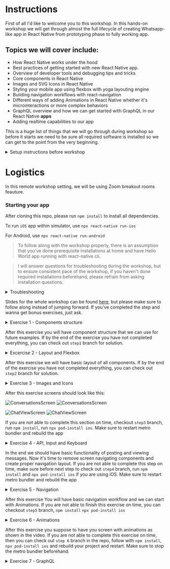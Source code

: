 # Instructions

First of all I'd like to welcome you to this workshop. 
In this hands-on workshop we will get through almost the full lifecycle of creating Whatsapp-like app in React Native from prototyping phase to fully working app.

## Topics we will cover include: 

- How React Native works under the hood 
- Best practices of getting started with new React Native app.
- Overview of developer tools and debugging tips and tricks 
- Core components in React Native 
- Images and SVG Icons in React Native 
- Styling your mobile app using flexbox with yoga layouting engine 
- Building navigation workflows with react-navigation
-  Different ways of adding Animations in React Native whether it's microinteractions or more complex behaviors
-  GraphQL overview and how we can get started with GraphQL in our React Native **apps**
- Adding realtime capabilities to our app


This is a huge list of things that we will go through during workshop so before it starts we need to be sure all required software is installed so we can get to the point from the very beginning.

<details>
<summary>
Setup instructions before workshop
</summary>

## Remote workshop guidelines

Workshop will be taught using [Zoom](zoom.us) software. It's crucial that you download Zoom from official website.
https://zoom.us/download

We will use Zoom breakout rooms feature, which means that you will be splitted into groups during hands on part of the excercise and assigned into so-called "Breakout rooms".
In breakout room you are assigned to its crucial that you collaborate and share screen to ask guidelines. That's the best part of the remote workshop and it makes it even more interactive and engaging than in-person one.
I will go through every room to participate in discussions, help answering questions and so on.

I encourage you to keep video on at all times, so experience will be more human and social. I also encoruage you to use Mute feature if you are not talking to disable background noise. 

## Having your Machine Ready - 3 Easy Steps

You'll be able to write React Native code for either iOS, Android, or both.  Let's make sure your machine is ready to get rolling.

It's important that you are able to run a "Hello World" app **BEFORE** this workshop, even if you're not familiar with the steps.

We'll go over all the tools you've installed, but for now let's get you setup.  If these steps seem rudimentary, then good!  That's why
we want them out of the way before the workshop.  If these tools are new to you, please spend some time familiarizing yourself
as we will mention but not go into detail on their exact use.

### 1. Git/GitHub source control
This part isn't critical, but we'll be occasionally pushing our code to a repo in the demo.  If you would like to follow along
with those steps, be sure to have a [GitHub](https://github.com/) account and install Git for your OS.

Installing Git:  https://www.atlassian.com/git/tutorials/install-git

### 2. React Native - using Native

There is a quick-start and there is a native code start.  We'll be using the native-cli option. I will showcase also Expo option, but it's important you to get native-cli working before the workshop

The directions can be found here:  https://reactnative.dev/docs/environment-setup

Please click the native tab and follow the steps provided. 

> **React Native CLI Quickstart**


### 3. Hello World - Goodbye World?
Each of the directions above, ask you to generate "AwesomeProject" and run it.  If you've done that you're ready for our workshop!

</details>

# Logistics

In this remote workshop setting, we will be using Zoom breakout rooms feauture. 

### Starting your app

After cloning this repo, please run `npm install` to install all dependencies.

To run `iOS` app within simulator, use 
`npx react-native run-ios`

For Android, use 
`npx react-native run-android`

> To follow along with the workshop properly, there is an assumption that you've done prerequisite installations at home and have Hello World app running with react-native cli. 

> I will answer questions for troubleshooting during the workshop, but to ensure consistent pace of the workshop, if you haven't done required installations beforehand, please refrain from asking installation questions.

<details>
<summary>Troubleshooting</summary>

If for some reason Android Build has failed, make sure you followed all steps at [https://reactnative.dev/docs/environment-setup](https://reactnative.dev/docs/environment-setup) 

Potential fixes:
- Check that you don't have two JDKs in the system
- Check that you have `ANDROID_HOME` defined and in the Path

Potential fix for `SDK not found` (temp fix and a bad practice):

- Add `local.properties` file in `android` directory

Add `sdk.dir=/Users/username/Library/Android/sdk` under it making sure you substitute username with your username.


</details>


Slides for the whole workshop can be found [here](), but please make sure to follow along instead of jumping forward. If you've completed the step and wanna get bonus exercises, just ask.

<details>
    <summary>Exercise 1 - Components structure</summary>

  - Install [flipper](https://github.com/facebook/flipper) for debugging
  - run `npm install` in the repo after cloning it

- create `src` folder

- create `src/components/Compose.js` component

For this exercise it should return `View` 

- create `src/components/Message.js` component

It should get message prop and render it

- create `src/components/ChatItem.js` component

It should get `title` and `description` prop and render them.

- create `src/components/Avatar.js` component 

For this exercise it should just return empty `View` 

- create `src/screens/Conversations.js` component
- 
That will contain `ChatItem` component that in future we will turn into chat coversations list. 

Data shape will look like this. In next excercises we will get it from api.

```javascript
const chats = [{
    id: 1,
    title: 'Lorem Ipsum',
    description: 'Hey there',
    user: {
        avatar: 'http://www.codetic.net/demo/templates/Privado/img/avatar.png'
    }
}]
```

- create `src/screens/ChatViewScreen.js` component

This component should have multiple `Message` components to render messages. Use the following mocked data:

```javascript
const messages = [{
    id: 1,
    userId: 1,
    message: 'Lorem Ipsum'
},{
    id: 2,
    userId: 2,
    message: 'Lorem Ipsum 2'
}]
```

- Switch different screens in `App.js` by changing state (use `useState` hook for that)
- Add a `Button` to `App.js` and switch it's title conditionaly


</details>

After this exercise you will have component structure that we can use for future examples. If by the end of the exercise you have not completed everything, you can check out `step1` branch for solution.

<details>
<summary>
Excercise 2 - Layout and Flexbox
</summary>

Style screens to look like this:

![ConversationsScreen](https://vladjs-presentations.s3-us-west-2.amazonaws.com/EXC2.png)
![ConversationsScreen](https://vladjs-presentations.s3-us-west-2.amazonaws.com/EXC22.png)

![ChatViewScreen](https://vladjs-presentations.s3-us-west-2.amazonaws.com/EXC21.png)
![ChatViewScreen](https://vladjs-presentations.s3-us-west-2.amazonaws.com/EXC23.png)


## Resources
- Layout style props https://facebook.github.io/react-native/docs/layout-props.html
- Test style props https://facebook.github.io/react-native/docs/text.html

</details>

After this exercise we will have basic layout of all components. If by the end of the exercise you have not completed everything, you can check out `step2` branch for solution.

<details>
<summary>
Exercise 3 - Images and Icons
</summary>
Add more styling to the app to look like this: 


![ConversationsScreen](https://vladjs-presentations.s3-us-west-2.amazonaws.com/EXC3.png)
![ConversationsScreen](https://vladjs-presentations.s3-us-west-2.amazonaws.com/EXC32.png)

![ChatViewScreen](https://vladjs-presentations.s3-us-west-2.amazonaws.com/EXC31.png)
![ChatViewScreen](https://vladjs-presentations.s3-us-west-2.amazonaws.com/EXC33.png)


- Add `ImageBackground` component to `ChatView` screen. Get image from the internet and load it locally by using `require` syntax.
- Create `Avatar` component and add it to `ChatItem` component. 
- Use `FlatList` for rendering both list of conversations and messages
- Add `chevron-right` icon from `react-native-vector-icons/MaterialIcons` 

> Make sure to install `react-native-vector-icons`

Vector Icons: https://github.com/oblador/react-native-vector-icons

after you install make sure on `iOS` to run `npx pod-install ios`

<details> 
    <summary>
    Installation instructions
    </summary>
Make sure to add to `Info.plist` the following:

```
<key>UIAppFonts</key>
	<array>
		<string>AntDesign.ttf</string>
		<string>Entypo.ttf</string>
		<string>EvilIcons.ttf</string>
		<string>Feather.ttf</string>
		<string>FontAwesome.ttf</string>
		<string>FontAwesome5_Brands.ttf</string>
		<string>FontAwesome5_Regular.ttf</string>
		<string>FontAwesome5_Solid.ttf</string>
		<string>Foundation.ttf</string>
		<string>Ionicons.ttf</string>
		<string>MaterialCommunityIcons.ttf</string>
		<string>MaterialIcons.ttf</string>
		<string>Octicons.ttf</string>
		<string>SimpleLineIcons.ttf</string>
		<string>Zocial.ttf</string>
	</array>
```

and for android to `app/build.gradle` the following:

`apply from: "../../node_modules/react-native-vector-icons/fonts.gradle"`

</details>

If there are no network images on Android it means your emulator has no access to internet. Run emulator with:

```
emulator Pixel_3_API_28 -dns-server 8.8.8.8
```
</details>

After this exercise screens should look like this:


![ConversationsScreen](https://vladjs-presentations.s3-us-west-2.amazonaws.com/EXC4.png)
![ConversationsScreen](https://vladjs-presentations.s3-us-west-2.amazonaws.com/EXC42.png)

![ChatViewScreen](https://vladjs-presentations.s3-us-west-2.amazonaws.com/EXC41.png)
![ChatViewScreen](https://vladjs-presentations.s3-us-west-2.amazonaws.com/EXC43.png)


If you are not able to complete this section on time, checkout `step3` branch, run `npm install`, run `npx pod-install ios`. Make sure to restart metro bundler and rebuild the app
<details>
<summary>Exercise 4 - API, Input and Keyboard</summary>

- create `services/api.js` file where you will have mocked api calls.

```javascript
export const mockMessages = [
  {
    userId: 1,
    message: 'Hi Vladimir',
  },
  {
    userId: 2,
    message: 'Hi, John',
  },
  {
    userId: 1,
    message: 'When we will learn real data fetching?',
  },
  {
    userId: 2,
    message:
      "Let's get the basic first. We need to understand styling and handling inputs right? After all you want not only to receive but send messages too right?",
  },
];

export const chats = [
  {
    id: '123',
    title: 'Sophia Willis',
    description: 'Hey there',
    user: {
      avatarUrl: 'https://randomuser.me/api/portraits/women/43.jpg',
    },
    date: '8:30am',
  },
  {
    id: '234',
    title: 'Ken Wheeler',
    description: "What's up, Dude?",
    user: {
      avatarUrl: 'https://avatars2.githubusercontent.com/u/286616?s=460&v=4',
    },
    date: 'Yesterday',
  },
  {
    id: '123',
    title: 'John Doe',
    description: 'Hey there',
    user: {
      avatarUrl: 'https://randomuser.me/api/portraits/men/38.jpg',
    },
    date: 'Yesterday',
  },
  {
    id: '123',
    title: 'John',
    description: 'Hey there',
    user: {
      avatarUrl: 'https://randomuser.me/api/portraits/men/39.jpg',
    },
    date: 'Yesterday',
  },
  {
    id: '123',
    title: 'Zoey Barnes',
    description: "How's going?",
    user: {
      avatarUrl: 'https://randomuser.me/api/portraits/women/48.jpg',
    },
    date: '15/04/2018',
  },
];

export const getChats = () =>
  new Promise(resolve => setTimeout(() => resolve(chats), 1000));

export const getMessagesById = id =>
  new Promise(resolve => setTimeout(() => resolve(mockMessages), 1000));

export const postMessage = message =>
  mockMessages.push({
    userId: 1,
    message,
  });

```
- Use these calls to load chats and messages
- Write Compose component to post new messages using `postMessage` method from `services/api`. For input use [`TextInput` component](https://reactnative.dev/docs/textinput.html)
- When Keyboard is opened, use [`KeyboardAvoidingView`](https://reactnative.dev/docs/keyboardavoidingview.html) to make sure it's not covering the `TextInput` 
- Dismiss Keyboard and empty the field when posting a new message

</details>

In the end we should have basic functionality of posting and viewing messages. Now it's time to remove screen navigating components and create proper navigation layout. If you are not able to complete this step on time, make sure before next step to check out `step4` branch, run `npm install` and `npx pod-install ios` if you are using iOS.
Make sure to restart metro bundler and rebuild the app

<details>
<summary>
Exercise 5 - Navigation
</summary>

Install React-navigation by following https://reactnavigation.org/docs/getting-started

In a nutshell it's the following steps:
`npm install --save @react-navigation/native`
`npm install --save react-native-reanimated react-native-gesture-handler react-native-screens react-native-safe-area-context @react-native-community/masked-view`



- Remove Navigation buttons from the bottom of the screen
- Create Navigation from `ConversationScreen` to `ChatViewScreen` passing title of the conversation as a param. 
- Display conversation title in the header on `ChatViewScreen` and load relevant messages for conversation based on id (it will matter for later stage exercises. Right now messages will be the same)
- Add left button on the left on `ChatViewScreen` with chevron left and `goBack` navigation

</details>

After this exercise You will have basic navigation workflow and we can start with Animations. If you are not able to finish this exercise on time, you can checkout `step5` branch, `npm install` `npx pod-install ios`

<details>
<summary>
Exercise 6 - Animations
</summary>

Take a look at the following video and implement 
Animations using `Animated` API and `react-native-animatable`

https://www.youtube.com/watch?v=OmZfMNsvBQA

</details>

After this exercise you suppose to have you screen with animations as shown in the video. If you are not able to complete this exercise on time, then you can check out `step 6` branch in the repo, follow with `npm install`, `npx pod-install ios` and rebuild your project and restart. Make sure to stop the metro bundler beforehand.

<details>
<summary>
Exercise 7 - GraphQL
</summary>

Install Apollo GraphQL client by following this document:
https://www.apollographql.com/docs/react/get-started/

Configure your client for real-time capabilities like so:

```javascript
import { ApolloClient } from 'apollo-client';
import { InMemoryCache } from 'apollo-cache-inmemory';
import { HttpLink } from 'apollo-link-http';
import { split } from 'apollo-link';
import { WebSocketLink } from 'apollo-link-ws';
import { getMainDefinition } from 'apollo-utilities';

// Create an http link:
const httpLink = new HttpLink({
  uri: 'endpoint url'
});

// Create a WebSocket link:
const wsLink = new WebSocketLink({
  uri: `ws://endpoint url`,
  options: {
    reconnect: true
  }
});

// using the ability to split links, you can send data to each link
// depending on what kind of operation is being sent
const link = split(
  // split based on operation type
  ({ query }) => {
    const definition = getMainDefinition(query);
    return (
      definition.kind === 'OperationDefinition' &&
      definition.operation === 'subscription'
    );
  },
  wsLink,
  httpLink,
);

const cache = new InMemoryCache();
const client = new ApolloClient({
  // Provide required constructor fields
  cache: cache,
  link: link,
});
```

- Now instead of having API calls, use `useQuery` hook to get conversations from the endpoint created during the workshop. 

- Use `useMutation` to post message to this endpoint. Finally use `useSubscription` to get real-time data.
- Get rid of `api/services`

</details>